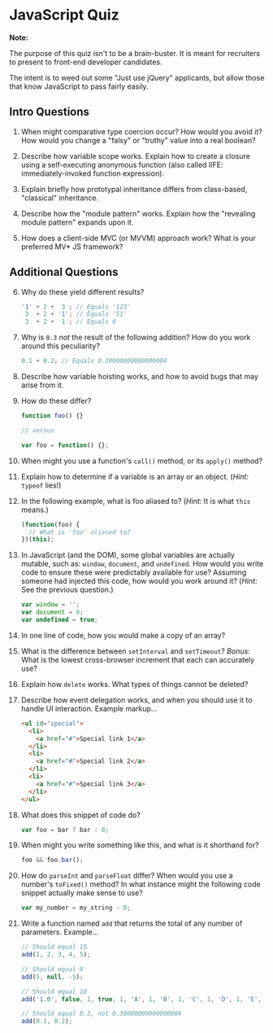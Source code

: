 # JavaScript Quiz

**Note:**

The purpose of this quiz isn't to be a brain-buster. It is meant for recruiters to present to front-end developer candidates.

The intent is to weed out some "Just use jQuery" applicants, but allow those that know JavaScript to pass fairly easily.

## Intro Questions

01. When might comparative type coercion occur? How would you avoid it? How would you change a "falsy" or "truthy" value into a real boolean?

02. Describe how variable scope works. Explain how to create a closure using a self-executing anonymous function (also called IIFE: immediately-invoked function expression).

03. Explain briefly how prototypal inheritance differs from class-based, "classical" inheritance.

04. Describe how the "module pattern" works. Explain how the "revealing module pattern" expands upon it.

05. How does a client-side MVC (or MVVM) approach work? What is your preferred MV* JS framework?

## Additional Questions

06. Why do these yield different results?

    ```js
    '1' + 2 +  3 ; // Equals '123'
     3  + 2 + '1'; // Equals '51'
     3  + 2 +  1 ; // Equals 6
    ```

07. Why is `0.3` *not* the result of the following addition? How do you work around this peculiarity?

    ```js
    0.1 + 0.2; // Equals 0.30000000000000004
    ```

08. Describe how variable hoisting works, and how to avoid bugs that may arise from it.

09. How do these differ?

    ```js
    function foo() {}

    // versus

    var foo = function() {};
    ```

10. When might you use a function's `call()` method, or its `apply()` method?

11. Explain how to determine if a variable is an array or an object. (*Hint:* `typeof` lies!)

12. In the following example, what is foo aliased to? (*Hint:* It is what `this` means.)

    ```js
    (function(foo) {
      // What is 'foo' aliased to?
    })(this);
    ```

13. In JavaScript (and the DOM), some global variables are actually mutable, such as: `window`, `document`, and `undefined`. How would you write code to ensure these were predictably available for use? Assuming someone had injected this code, how would you work around it? (*Hint:* See the previous question.)

    ```js
    var window = '';
    var document = 0;
    var undefined = true;
    ```

14. In one line of code, how you would make a copy of an array?

15. What is the difference between `setInterval` and `setTimeout`? *Bonus:* What is the lowest cross-browser increment that each can accurately use?

16. Explain how `delete` works. What types of things cannot be deleted?

17. Describe how event delegation works, and when you should use it to handle UI interaction. Example markup&hellip;

    ```html
    <ul id="special">
      <li>
        <a href="#">Special link 1</a>
      </li>
      <li>
        <a href="#">Special link 2</a>
      </li>
      <li>
        <a href="#">Special link 3</a>
      </li>
    </ul>
    ```

18. What does this snippet of code do?

    ```js
    var foo = bar ? bar : 0;
    ```

19. When might you write something like this, and what is it shorthand for?

    ```js
    foo && foo.bar();
    ```

20. How do `parseInt` and `parseFloat` differ? When would you use a number's `toFixed()` method? In what instance might the following code snippet actually make sense to use?

    ```js
    var my_number = my_string - 0;
    ```

21. Write a function named `add` that returns the total of any number of parameters. Example&hellip;

    ```js
    // Should equal 15
    add(1, 2, 3, 4, 5);

    // Should equal 0
    add(5, null, -5);

    // Should equal 10
    add('1.0', false, 1, true, 1, 'A', 1, 'B', 1, 'C', 1, 'D', 1, 'E', 1, 'F', 1, 'G', 1);

    // Should equal 0.3, not 0.30000000000000004
    add(0.1, 0.2);
    ```